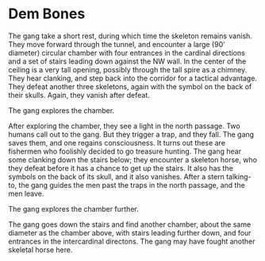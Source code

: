 # Dem Bones

The gang take a short rest, during which time the skeleton remains vanish.
They move forward through the tunnel,
and encounter a large (90' diameter) circular chamber with four entrances in the cardinal directions
and a set of stairs leading down against the NW wall.
In the center of the ceiling is a very tall opening,
possibly through the tall spire as a chimney.
They hear clanking, and step back into the corridor for a tactical advantage.
They defeat another three skeletons, again with the symbol on the back of their skulls.
Again, they vanish after defeat.

The gang explores the chamber.

After exploring the chamber, they see a light in the north passage.
Two humans call out to the gang.
But they trigger a trap, and they fall.
The gang saves them, and one regains consciousness.
It turns out these are fishermen who foolishly decided to go treasure hunting.
The gang hear some clanking down the stairs below;
they encounter a skeleton horse, who they defeat before it has a chance to get up the stairs.
It also has the symbols on the back of its skull, and it also vanishes.
After a stern talking-to, the gang guides the men past the traps in the north passage, and the men leave.

The gang explores the chamber further.

The gang goes down the stairs and find another chamber, 
about the same diameter as the chamber above, 
with stairs leading further down,
and four entrances in the intercardinal directons.
The gang may have fought another skeletal horse here.
